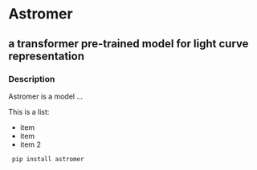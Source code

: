 # Astromer
## a transformer pre-trained model for light curve representation

### Description 
Astromer is a model ...

This is a list: 
- item
- item
 - item 2

```
 pip install astromer
```